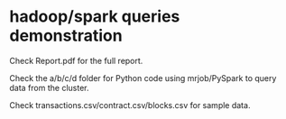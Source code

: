 # hadoop/spark queries demonstration

Check Report.pdf for the full report.

Check the a/b/c/d folder for Python code using mrjob/PySpark to query data from the cluster.

Check transactions.csv/contract.csv/blocks.csv for sample data.
